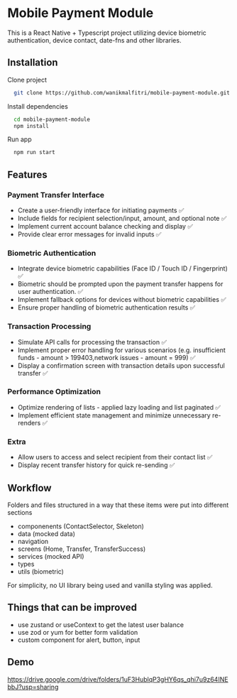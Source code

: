 
# Mobile Payment Module

This is a React Native + Typescript project utilizing device biometric authentication, device contact, date-fns and other libraries.

## Installation

Clone project

```bash
  git clone https://github.com/wanikmalfitri/mobile-payment-module.git
```

Install dependencies

```bash
  cd mobile-payment-module
  npm install
```
Run app

```bash
  npm run start
```
    
## Features

### Payment Transfer Interface
- Create a user-friendly interface for initiating payments ✅
- Include fields for recipient selection/input, amount, and optional note ✅
- Implement current account balance checking and display ✅
- Provide clear error messages for invalid inputs ✅

### Biometric Authentication
- Integrate device biometric capabilities (Face ID / Touch ID / Fingerprint) ✅
- Biometric should be prompted upon the payment transfer happens for user authentication. ✅
- Implement fallback options for devices without biometric capabilities ✅
- Ensure proper handling of biometric authentication results ✅

### Transaction Processing
- Simulate API calls for processing the transaction ✅
- Implement proper error handling for various scenarios (e.g. insufficient funds - amount > 199403,network issues - amount = 999) ✅
- Display a confirmation screen with transaction details upon successful transfer ✅

### Performance Optimization
- Optimize rendering of lists - applied lazy loading and list paginated ✅
- Implement efficient state management and minimize unnecessary re-renders ✅

### Extra
- Allow users to access and select recipient from their contact list ✅
- Display recent transfer history for quick re-sending ✅

## Workflow

Folders and files structured in a way that these items were put into different sections
- componenents (ContactSelector, Skeleton)
- data (mocked data)
- navigation
- screens (Home, Transfer, TransferSuccess)
- services (mocked API)
- types
- utils (biometric)

For simplicity, no UI library being used and vanilla styling was applied.

## Things that can be improved
- use zustand or useContext to get the latest user balance
- use zod or yum for better form validation
- custom component for alert, button, input

## Demo

https://drive.google.com/drive/folders/1uF3HublqP3gHY6qs_qhi7u9z64INEbbJ?usp=sharing

